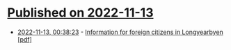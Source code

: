 # [Published on 2022-11-13](index.md)

* [2022-11-13, 00:38:23](https://news.ycombinator.com/item?id=33578759) - [Information for foreign citizens in Longyearbyen [pdf]](https://www.sysselmesteren.no/contentassets/56050909aa744d6a8219111ff62988f6/engelsk--informasjon-til-utenlandske-statsborgere-engelsk.pdf)
